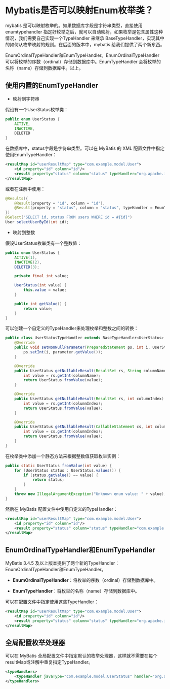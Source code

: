 # Mybatis是否可以映射Enum枚举类？

mybatis 是可以映射枚举的。如果数据库字段是字符串类型，直接使用 enumtypehandler 指定好枚举之后，就可以自动映射，如果枚举是包含属性这种情况，我们需要自己实现一个TypeHandler 来继承 BaseTypeHandler，实现其中的如何从枚举映射的规则。在后面的版本中，mybatis 给我们提供了两个新东西。

EnumOrdinalTypeHandler和EnumTypeHandler。EnumOrdinalTypeHandler 可以将枚举的序数（ordinal）存储到数据库中。EnumTypeHandler 会将枚举的名称（name）存储到数据库中。以上。

## **使用内置的EnumTypeHandler**

-   映射到字符串

假设有一个UserStatus枚举类：

```java
public enum UserStatus {
    ACTIVE,
    INACTIVE,
    DELETED
}
```

在数据库中，status字段是字符串类型。可以在 MyBatis 的 XML 配置文件中指定使用EnumTypeHandler：

```xml
<resultMap id="userResultMap" type="com.example.model.User">
    <id property="id" column="id"/>
    <result property="status" column="status" typeHandler="org.apache.ibatis.type.EnumTypeHandler"/>
</resultMap>
```

或者在注解中使用：

```java
@Results({
    @Result(property = "id", column = "id"),
    @Result(property = "status", column = "status", typeHandler = EnumTypeHandler.class)
})
@Select("SELECT id, status FROM users WHERE id = #{id}")
User selectUserById(int id);
```

-   映射到整数

假设UserStatus枚举类有一个整数值：

```java
public enum UserStatus {
    ACTIVE(1),
    INACTIVE(2),
    DELETED(3);

    private final int value;

    UserStatus(int value) {
        this.value = value;
    }

    public int getValue() {
        return value;
    }
}
```

可以创建一个自定义的TypeHandler来处理枚举和整数之间的转换：

```java
public class UserStatusTypeHandler extends BaseTypeHandler<UserStatus> {
    @Override
    public void setNonNullParameter(PreparedStatement ps, int i, UserStatus parameter, JdbcType jdbcType) throws SQLException {
        ps.setInt(i, parameter.getValue());
    }

    @Override
    public UserStatus getNullableResult(ResultSet rs, String columnName) throws SQLException {
        int value = rs.getInt(columnName);
        return UserStatus.fromValue(value);
    }

    @Override
    public UserStatus getNullableResult(ResultSet rs, int columnIndex) throws SQLException {
        int value = rs.getInt(columnIndex);
        return UserStatus.fromValue(value);
    }

    @Override
    public UserStatus getNullableResult(CallableStatement cs, int columnIndex) throws SQLException {
        int value = cs.getInt(columnIndex);
        return UserStatus.fromValue(value);
    }
}
```

在枚举类中添加一个静态方法来根据整数值获取枚举实例：

```java
public static UserStatus fromValue(int value) {
    for (UserStatus status : UserStatus.values()) {
        if (status.getValue() == value) {
            return status;
        }
    }
    throw new IllegalArgumentException("Unknown enum value: " + value);
}
```

然后在 MyBatis 配置文件中使用自定义的TypeHandler：

```xml
<resultMap id="userResultMap" type="com.example.model.User">
    <id property="id" column="id"/>
    <result property="status" column="status" typeHandler="com.example.typehandler.UserStatusTypeHandler"/>
</resultMap>
```

## **EnumOrdinalTypeHandler和EnumTypeHandler**

MyBatis 3.4.5 及以上版本提供了两个新的TypeHandler：EnumOrdinalTypeHandler和EnumTypeHandler。

-   **EnumOrdinalTypeHandler**：将枚举的序数（ordinal）存储到数据库中。

-   **EnumTypeHandler**：将枚举的名称（name）存储到数据库中。

可以在配置文件中指定使用这些TypeHandler：

```xml
<resultMap id="userResultMap" type="com.example.model.User">
    <id property="id" column="id"/>
    <result property="status" column="status" typeHandler="org.apache.ibatis.type.EnumOrdinalTypeHandler"/>
</resultMap>
```

## **全局配置枚举处理器**

可以在 MyBatis 全局配置文件中指定默认的枚举处理器，这样就不需要在每个resultMap或注解中重复指定TypeHandler。

```xml
<typeHandlers>
    <typeHandler javaType="com.example.model.UserStatus" handler="org.apache.ibatis.type.EnumTypeHandler"/>
</typeHandlers>
```


